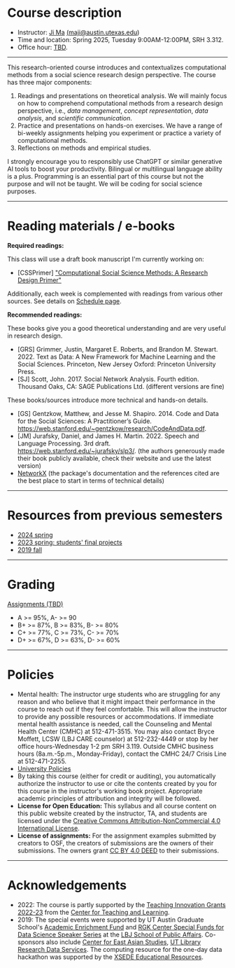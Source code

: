 # Course description

- Instructor: [Ji Ma](https://jima.me) <a href="mailto:maji@austin.utexas.edu?subject=CSS 25Sp">(maji@austin.utexas.edu)</a>
- Time and location: Spring 2025, Tuesday 9:00AM-12:00PM, SRH 3.312.
- Office hour: [TBD](#).

---
This research-oriented course introduces and contextualizes computational methods from a social science research design perspective. The course has three major components:

1. Readings and presentations on theoretical analysis. We will mainly focus on how to comprehend computational methods from a research design perspective, i.e., _data management_, _concept representation_, _data analysis_, and _scientific communication_.
2. Practice and presentations on hands-on exercises. We have a range of bi-weekly assignments helping you experiment or practice a variety of computational methods.
3. Reflections on methods and empirical studies.

I strongly encourage you to responsibly use ChatGPT or similar generative AI tools to boost your productivity. Bilingual or multilingual language ability is a plus. Programming is an essential part of this course but not the purpose and will not be taught. We will be coding for social science purposes.

---

# Reading materials / e-books

**Required readings:**

This class will use a draft book manuscript I'm currently working on:

- [CSSPrimer] ["Computational Social Science Methods: A Research Design Primer"](https://utexas.box.com/s/ihxwvs8czcbhsqsbp80q9kbqm8dlsupt)

Additionally, each week is complemented with readings from various other sources. See details on [Schedule page](/schedule.md).

**Recommended readings:**

These books give you a good theoretical understanding and are very useful in research design.

- [GRS] Grimmer, Justin, Margaret E. Roberts, and Brandon M. Stewart. 2022. Text as Data: A New Framework for Machine Learning and the Social Sciences. Princeton, New Jersey Oxford: Princeton University Press.
- [SJ] Scott, John. 2017. Social Network Analysis. Fourth edition. Thousand Oaks, CA: SAGE Publications Ltd. (different versions are fine)

These books/sources introduce more technical and hands-on details.

- [GS] Gentzkow, Matthew, and Jesse M. Shapiro. 2014. Code and Data for the Social Sciences: A Practitioner’s Guide. <https://web.stanford.edu/~gentzkow/research/CodeAndData.pdf>.
- [JM] Jurafsky, Daniel, and James H. Martin. 2022. Speech and Language Processing. 3rd draft. <https://web.stanford.edu/~jurafsky/slp3/>. (the authors generously made their book publicly available, check their website and use the latest version)
- [NetworkX](https://networkx.org/) (the package's documentation and the references cited are the best place to start in terms of technical details)

---

# Resources from previous semesters

- [2024 spring](https://osf.io/mvj7u/)
- [2023 spring: students' final projects](https://drive.google.com/drive/folders/1btblaU0LWRQTYOQ_TP_fGVyYr6uEEPwJ?usp=sharing)
- [2019 fall](https://drive.google.com/drive/folders/1GXDiy4dFq1i00U0qNhTtKM0YJMCOGsvd?usp=sharing)

---

# Grading

[Assignments (TBD)](/assignments/)

- A >= 95%, A- >= 90
- B+ >= 87%, B >= 83%, B- >= 80%
- C+ >= 77%, C >= 73%, C- >= 70%
- D+ >= 67%, D >= 63%, D- >= 60%

---

# Policies

- Mental health: The instructor urge students who are struggling for any reason and who believe that it might impact their performance in the course to reach out if they feel comfortable. This will allow the instructor to provide any possible resources or accommodations. If immediate mental health assistance is needed, call the Counseling and Mental Health Center (CMHC) at 512-471-3515. You may also contact Bryce Moffett, LCSW (LBJ CARE counselor) at 512-232-4449 or stop by her office hours-Wednesday 1-2 pm SRH 3.119. Outside CMHC business hours (8a.m.-5p.m., Monday-Friday), contact the CMHC 24/7 Crisis Line at 512-471-2255.
- [University Policies](https://amgps.jima.me/policies/)
- By taking this course (either for credit or auditing), you automatically authorize the instructor to use or cite the contents created by you for this course in the instructor's working book project. Appropriate academic principles of attribution and integrity will be followed.
- **License for Open Education:** This syllabus and all course content on this public website created by the instructor, TA, and students are licensed under the [Creative Commons Attribution-NonCommercial 4.0 International License](https://creativecommons.org/licenses/by-nc/4.0/).
- **License of assignments:** For the assignment examples submitted by creators to OSF, the creators of submissions are the owners of their submissions. The owners grant [CC BY 4.0 DEED](https://creativecommons.org/licenses/by/4.0/) to their submissions.

---

# Acknowledgements

- 2022: The course is partly supported by the [Teaching Innovation Grants 2022-23](https://ctl.utexas.edu/grants-fellowships/teaching-innovation-grants-2022-2023) from the [Center for Teaching and Learning](https://ctl.utexas.edu/).
- 2019: The special events were supported by UT Austin Graduate School's [Academic Enrichment Fund](https://gradschool.utexas.edu/finances/academic-enrichment) and [RGK Center Special Funds for Data Science Speaker Series](https://rgkcenter.org/) at the [LBJ School of Public Affairs](https://lbj.utexas.edu/). Co-sponsors also include [Center for East Asian Studies](https://liberalarts.utexas.edu/asianstudies/), [UT Library Research Data Services](https://www.lib.utexas.edu/research-help-support/research-data-services). The computing resource for the one-day data hackathon was supported by the [XSEDE Educational Resources](https://portal.xsede.org/allocations/education).

<!-- 
---
# [Prerequisites](/prerequisites)

**The course has demanding [prerequisites](/prerequisites)**; therefore, you probably need to work on the [prerequisites](/prerequisites) over the winter break if you are highly motivated. All registrations need to be approved by the instructor in late 2023. Please provide either (1) your code scripts, or (2) a committed learning plan during the winter break, to me to evaluate your preparedness. 

-->

<!-- You can [join the learning group](https://uta-css.slack.com) where more learning resources will be shared. -->

<!-- ---
# Class profile

*Please briefly describe your previous experience of ''computational social science.''*

![previous experience](/assets/previous.png)

*What are the research interests that you hope to develop further through this course?*

![hope to develop](/assets/dev.png)

*Do you have any other suggestions or expectations?*

![hope to develop](/assets/expectations.png)
 -->